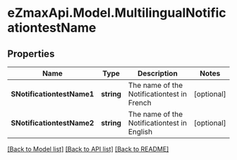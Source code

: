 
# eZmaxApi.Model.MultilingualNotificationtestName

## Properties

Name | Type | Description | Notes
------------ | ------------- | ------------- | -------------
**SNotificationtestName1** | **string** | The name of the Notificationtest in French | [optional] 
**SNotificationtestName2** | **string** | The name of the Notificationtest in English | [optional] 

[[Back to Model list]](../README.md#documentation-for-models)
[[Back to API list]](../README.md#documentation-for-api-endpoints)
[[Back to README]](../README.md)


